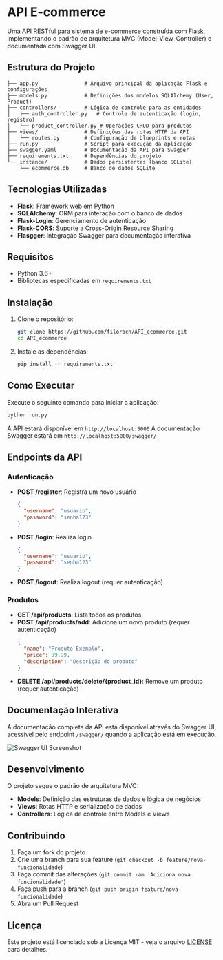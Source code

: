 # API E-commerce

Uma API RESTful para sistema de e-commerce construída com Flask, implementando o padrão de arquitetura MVC (Model-View-Controller) e documentada com Swagger UI.

## Estrutura do Projeto

```
├── app.py               # Arquivo principal da aplicação Flask e configurações
├── models.py            # Definições dos modelos SQLAlchemy (User, Product)
├── controllers/         # Lógica de controle para as entidades
│   ├── auth_controller.py   # Controle de autenticação (login, registro)
│   └── product_controller.py # Operações CRUD para produtos
├── views/               # Definições das rotas HTTP da API
│   └── routes.py        # Configuração de blueprints e rotas
├── run.py               # Script para execução da aplicação
├── swagger.yaml         # Documentação da API para Swagger
├── requirements.txt     # Dependências do projeto
└── instance/            # Dados persistentes (banco SQLite)
    └── ecommerce.db     # Banco de dados SQLite
```

## Tecnologias Utilizadas

- **Flask**: Framework web em Python
- **SQLAlchemy**: ORM para interação com o banco de dados
- **Flask-Login**: Gerenciamento de autenticação
- **Flask-CORS**: Suporte a Cross-Origin Resource Sharing
- **Flasgger**: Integração Swagger para documentação interativa

## Requisitos

- Python 3.6+
- Bibliotecas especificadas em `requirements.txt`

## Instalação

1. Clone o repositório:
   ```bash
   git clone https://github.com/filoroch/API_ecommerce.git
   cd API_ecommerce
   ```

2. Instale as dependências:
   ```bash
   pip install -r requirements.txt
   ```

## Como Executar

Execute o seguinte comando para iniciar a aplicação:

```bash
python run.py
```

A API estará disponível em `http://localhost:5000`
A documentação Swagger estará em `http://localhost:5000/swagger/`

## Endpoints da API

### Autenticação

- **POST /register**: Registra um novo usuário
  ```json
  {
    "username": "usuario",
    "password": "senha123"
  }
  ```

- **POST /login**: Realiza login
  ```json
  {
    "username": "usuario",
    "password": "senha123"
  }
  ```

- **POST /logout**: Realiza logout (requer autenticação)

### Produtos

- **GET /api/products**: Lista todos os produtos
- **POST /api/products/add**: Adiciona um novo produto (requer autenticação)
  ```json
  {
    "name": "Produto Exemplo",
    "price": 99.99,
    "description": "Descrição do produto"
  }
  ```
- **DELETE /api/products/delete/{product_id}**: Remove um produto (requer autenticação)

## Documentação Interativa

A documentação completa da API está disponível através do Swagger UI, acessível pelo endpoint `/swagger/` quando a aplicação está em execução.

![Swagger UI Screenshot](https://example.com/swagger-screenshot.png)

## Desenvolvimento

O projeto segue o padrão de arquitetura MVC:

- **Models**: Definição das estruturas de dados e lógica de negócios
- **Views**: Rotas HTTP e serialização de dados
- **Controllers**: Lógica de controle entre Models e Views

## Contribuindo

1. Faça um fork do projeto
2. Crie uma branch para sua feature (`git checkout -b feature/nova-funcionalidade`)
3. Faça commit das alterações (`git commit -am 'Adiciona nova funcionalidade'`)
4. Faça push para a branch (`git push origin feature/nova-funcionalidade`)
5. Abra um Pull Request

## Licença

Este projeto está licenciado sob a Licença MIT - veja o arquivo [LICENSE](LICENSE) para detalhes.
